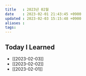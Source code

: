 ```yaml
---
title   : 2023년 02월
date    : 2023-02-01 21:43:45 +0900
updated : 2023-02-03 15:15:48 +0900
aliases : 
tags: 
---
```

## Today I Learned
- [[2023-02-03]]
- [[2023-02-02]]
- [[2023-02-01]]

